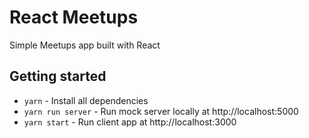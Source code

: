 # React Meetups

Simple Meetups app built with React

## Getting started

- `yarn` - Install all dependencies
- `yarn run server` - Run mock server locally at http://localhost:5000
- `yarn start` - Run client app at http://localhost:3000

